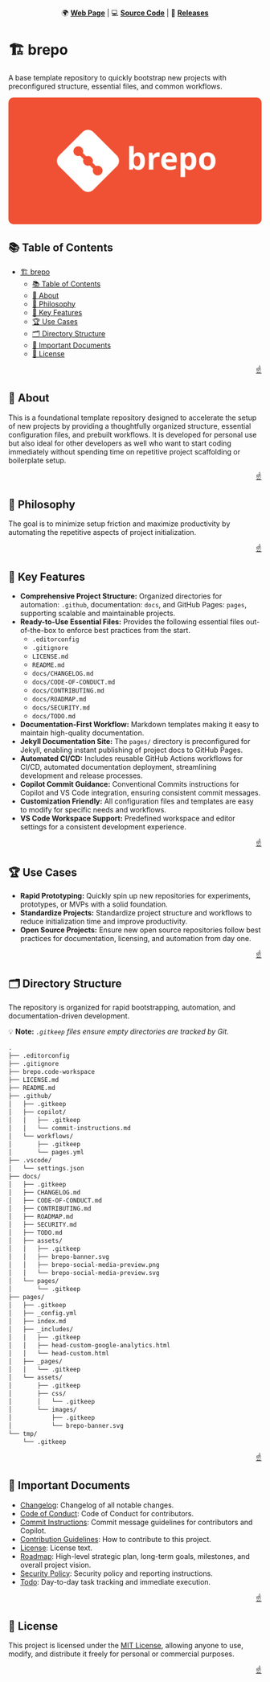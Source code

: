 <!-- markdownlint-disable MD024 MD033 MD041 -->

<a id="top"></a>

<div align=center>

🌍 **[Web Page](https://imfsiddiqui.github.io/brepo)** | 💻 **[Source Code](https://github.com/imfsiddiqui/brepo)** | 🚀 **[Releases](https://github.com/imfsiddiqui/brepo/releases)**

</div>

# 🏗️ brepo

A base template repository to quickly bootstrap new projects with preconfigured structure, essential files, and common workflows.

<div align="center">
  <img
    src="./docs/assets/brepo-banner.svg"
    style="border-radius: 10px"
    alt="brepo project banner"
  />
</div>

## 📚 Table of Contents

- [🏗️ brepo](#️-brepo)
  - [📚 Table of Contents](#-table-of-contents)
  - [📌 About](#-about)
  - [🧠 Philosophy](#-philosophy)
  - [🔑 Key Features](#-key-features)
  - [🏆 Use Cases](#-use-cases)
  - [🗂️ Directory Structure](#️-directory-structure)
  - [📄 Important Documents](#-important-documents)
  - [📜 License](#-license)

<p align="right"><a href="#top">☝️</a></p>

## 📌 About

This is a foundational template repository designed to accelerate the setup of new projects by providing a thoughtfully organized structure, essential configuration files, and prebuilt workflows. It is developed for personal use but also ideal for other developers as well who want to start coding immediately without spending time on repetitive project scaffolding or boilerplate setup.

<p align="right"><a href="#top">☝️</a></p>

## 🧠 Philosophy

The goal is to minimize setup friction and maximize productivity by automating the repetitive aspects of project initialization.

<p align="right"><a href="#top">☝️</a></p>

## 🔑 Key Features

- **Comprehensive Project Structure:** Organized directories for automation: `.github`, documentation: `docs`, and GitHub Pages: `pages`, supporting scalable and maintainable projects.
- **Ready-to-Use Essential Files:** Provides the following essential files out-of-the-box to enforce best practices from the start.
  - `.editorconfig`
  - `.gitignore`
  - `LICENSE.md`
  - `README.md`
  - `docs/CHANGELOG.md`
  - `docs/CODE-OF-CONDUCT.md`
  - `docs/CONTRIBUTING.md`
  - `docs/ROADMAP.md`
  - `docs/SECURITY.md`
  - `docs/TODO.md`
- **Documentation-First Workflow:** Markdown templates making it easy to maintain high-quality documentation.
- **Jekyll Documentation Site:** The `pages/` directory is preconfigured for Jekyll, enabling instant publishing of project docs to GitHub Pages.
- **Automated CI/CD:** Includes reusable GitHub Actions workflows for CI/CD, automated documentation deployment, streamlining development and release processes.
- **Copilot Commit Guidance:** Conventional Commits instructions for Copilot and VS Code integration, ensuring consistent commit messages.
- **Customization Friendly:** All configuration files and templates are easy to modify for specific needs and workflows.
- **VS Code Workspace Support:** Predefined workspace and editor settings for a consistent development experience.

<p align="right"><a href="#top">☝️</a></p>

## 🏆 Use Cases

- **Rapid Prototyping:** Quickly spin up new repositories for experiments, prototypes, or MVPs with a solid foundation.
- **Standardize Projects:** Standardize project structure and workflows to reduce initialization time and improve productivity.
- **Open Source Projects:** Ensure new open source repositories follow best practices for documentation, licensing, and automation from day one.

<p align="right"><a href="#top">☝️</a></p>

## 🗂️ Directory Structure

The repository is organized for rapid bootstrapping, automation, and documentation-driven development.

💡 **Note:** *`.gitkeep` files ensure empty directories are tracked by Git.*

```console
.
├── .editorconfig
├── .gitignore
├── brepo.code-workspace
├── LICENSE.md
├── README.md
├── .github/
│   ├── .gitkeep
│   ├── copilot/
│   │   ├── .gitkeep
│   │   └── commit-instructions.md
│   └── workflows/
│       ├── .gitkeep
│       └── pages.yml
├── .vscode/
│   └── settings.json
├── docs/
│   ├── .gitkeep
│   ├── CHANGELOG.md
│   ├── CODE-OF-CONDUCT.md
│   ├── CONTRIBUTING.md
│   ├── ROADMAP.md
│   ├── SECURITY.md
│   ├── TODO.md
│   ├── assets/
│   │   ├── .gitkeep
│   │   ├── brepo-banner.svg
│   │   ├── brepo-social-media-preview.png
│   │   └── brepo-social-media-preview.svg
│   └── pages/
│       └── .gitkeep
├── pages/
│   ├── .gitkeep
│   ├── _config.yml
│   ├── index.md
│   ├── _includes/
│   │   ├── .gitkeep
│   │   ├── head-custom-google-analytics.html
│   │   └── head-custom.html
│   ├── _pages/
│   │   └── .gitkeep
│   └── assets/
│       ├── .gitkeep
│       ├── css/
│       │   └── .gitkeep
│       └── images/
│           ├── .gitkeep
│           └── brepo-banner.svg
└── tmp/
    └── .gitkeep
```

<p align="right"><a href="#top">☝️</a></p>

## 📄 Important Documents

- [Changelog](https://github.com/imfsiddiqui/brepo/blob/main/docs/CHANGELOG.md): Changelog of all notable changes.
- [Code of Conduct](https://github.com/imfsiddiqui/brepo/blob/main/docs/CODE-OF-CONDUCT.md): Code of Conduct for contributors.
- [Commit Instructions](https://github.com/imfsiddiqui/brepo/blob/main/.github/copilot/commit-instructions.md): Commit message guidelines for contributors and Copilot.
- [Contribution Guidelines](https://github.com/imfsiddiqui/brepo/blob/main/docs/CONTRIBUTING.md): How to contribute to this project.
- [License](https://github.com/imfsiddiqui/brepo/blob/main/LICENSE.md): License text.
- [Roadmap](https://github.com/imfsiddiqui/brepo/blob/main/docs/ROADMAP.md): High-level strategic plan, long-term goals, milestones, and overall project vision.
- [Security Policy](https://github.com/imfsiddiqui/brepo/blob/main/docs/SECURITY.md): Security policy and reporting instructions.
- [Todo](https://github.com/imfsiddiqui/brepo/blob/main/docs/TODO.md): Day-to-day task tracking and immediate execution.

<p align="right"><a href="#top">☝️</a></p>

## 📜 License

This project is licensed under the [MIT License](https://github.com/imfsiddiqui/brepo/blob/main/LICENSE.md), allowing anyone to use, modify, and distribute it freely for personal or commercial purposes.

<p align="right"><a href="#top">☝️</a></p>
